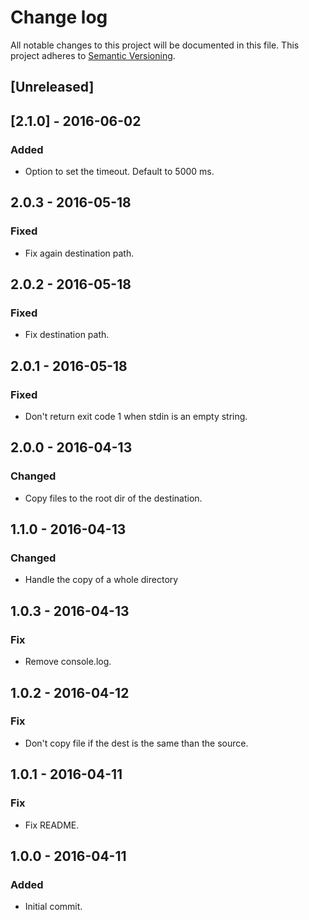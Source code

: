 # Change log

All notable changes to this project will be documented in this file.
This project adheres to [Semantic Versioning](http://semver.org/).

## [Unreleased]

## [2.1.0] - 2016-06-02
### Added
  - Option to set the timeout. Default to 5000 ms.

## 2.0.3 - 2016-05-18
### Fixed
  - Fix again destination path.

## 2.0.2 - 2016-05-18
### Fixed
  - Fix destination path.

## 2.0.1 - 2016-05-18
### Fixed
  - Don't return exit code 1 when stdin is an empty string.

## 2.0.0 - 2016-04-13
### Changed
  - Copy files to the root dir of the destination.

## 1.1.0 - 2016-04-13
### Changed
  - Handle the copy of a whole directory

## 1.0.3 - 2016-04-13
### Fix
  - Remove console.log.

## 1.0.2 - 2016-04-12
### Fix
  - Don't copy file if the dest is the same than the source.

## 1.0.1 - 2016-04-11
### Fix
  - Fix README.

## 1.0.0 - 2016-04-11
### Added
  - Initial commit.
